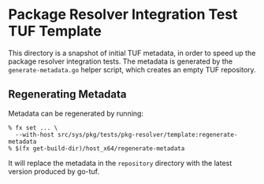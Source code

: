 # Package Resolver Integration Test TUF Template

This directory is a snapshot of initial TUF metadata, in order to speed up the
package resolver integration tests. The metadata is generated by the
`generate-metadata.go` helper script, which creates an empty TUF repository.

## Regenerating Metadata

Metadata can be regenerated by running:

```
% fx set ... \
  --with-host src/sys/pkg/tests/pkg-resolver/template:regenerate-metadata
% $(fx get-build-dir)/host_x64/regenerate-metadata
```

It will replace the metadata in the `repository` directory with the latest
version produced by go-tuf.

